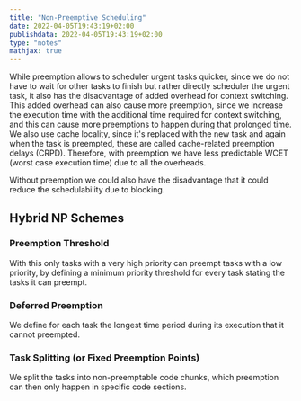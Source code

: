 ```yaml
---
title: "Non-Preemptive Scheduling"
date: 2022-04-05T19:43:19+02:00
publishdata: 2022-04-05T19:43:19+02:00
type: "notes"
mathjax: true
---
```


While preemption allows to scheduler urgent tasks quicker, since we do not have to wait for other tasks to finish but rather directly scheduler the urgent task, it also has the disadvantage of added overhead for context switching. This added overhead can also cause more preemption, since we increase the execution time with the additional time required for context switching, and this can cause more preemptions to happen during that prolonged time. We also use cache locality, since it's replaced with the new task and again when the task is preempted, these are called cache-related preemption delays (CRPD). Therefore, with preemption we have less predictable WCET (worst case execution time) due to all the overheads.

Without preemption we could also have the disadvantage that it could reduce the schedulability due to blocking.

## Hybrid NP Schemes

### Preemption Threshold

With this only tasks with a very high priority can preempt tasks with a low priority, by defining a minimum priority threshold for every task stating the tasks it can preempt.

### Deferred Preemption

We define for each task the longest time period during its execution that it cannot preempted.

### Task Splitting (or Fixed Preemption Points)

We split the tasks into non-preemptable code chunks, which preemption can then only happen in specific code sections.
